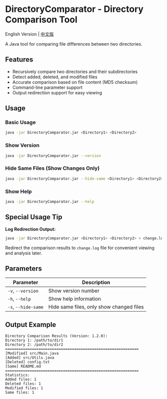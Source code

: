 # DirectoryComparator - Directory Comparison Tool

English Version | [中文版](README_zh.md)

A Java tool for comparing file differences between two directories.

## Features

- Recursively compare two directories and their subdirectories
- Detect added, deleted, and modified files
- Accurate comparison based on file content (MD5 checksum)
- Command-line parameter support
- Output redirection support for easy viewing

## Usage

### Basic Usage
```bash
java -jar DirectoryComparator.jar <Directory1> <Directory2>
```

### Show Version
```bash
java -jar DirectoryComparator.jar --version
```

### Hide Same Files (Show Changes Only)
```bash
java -jar DirectoryComparator.jar --hide-same <Directory1> <Directory2>
```

### Show Help
```bash
java -jar DirectoryComparator.jar --help
```

## Special Usage Tip

**Log Redirection Output:**
```bash
java -jar DirectoryComparator.jar <Directory1> <Directory2> > change.log
```
Redirect the comparison results to `change.log` file for convenient viewing and analysis later.

## Parameters

| Parameter | Description |
|-----------|-------------|
| `-v`, `--version` | Show version number |
| `-h`, `--help` | Show help information |
| `-s`, `--hide-same` | Hide same files, only show changed files |

## Output Example

```
Directory Comparison Results (Version: 1.2.0):
Directory 1: /path/to/dir1
Directory 2: /path/to/dir2
============================================================
[Modified] src/Main.java
[Added] src/Utils.java
[Deleted] config.txt
[Same] README.md
============================================================
Statistics:
Added files: 1
Deleted files: 1
Modified files: 1
Same files: 1
```

